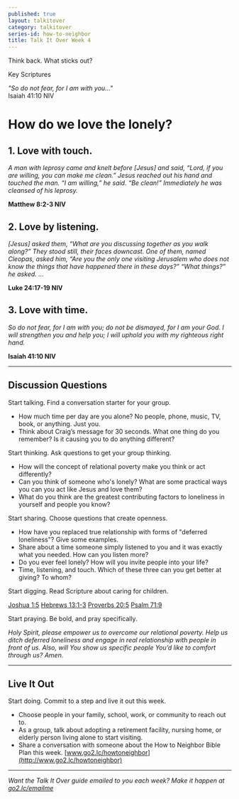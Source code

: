 ```yaml
---
published: true
layout: talkitover
category: talkitover
series-id: how-to-neighbor
title: Talk It Over Week 4
---
```


<p class="lead">Think back. What sticks out?</p> 

Key Scriptures

_"So do not fear, for I am with you..."_  
Isaiah 41:10 NIV 

# How do we love the lonely?

## 1.	Love with **touch**.
_A man with leprosy came and knelt before [Jesus] and said, “Lord, if you are willing, you can make me clean.” Jesus reached out his hand and touched the man. “I am willing,” he said. “Be clean!” Immediately he was cleansed of his leprosy._

**Matthew 8:2-3 NIV**

## 2.	Love by **listening**.
_[Jesus] asked them, “What are you discussing together as you walk along?” They stood still, their faces downcast. One of them, named Cleopas, asked him, “Are you the only one visiting Jerusalem who does not know the things that have happened there in these days?” “What things?” he asked. ..._

**Luke 24:17-19 NIV**

## 3. Love with **time**.
_So do not fear, for I am with you; do not be dismayed, for I am your God. I will strengthen you and help you; I will uphold you with my righteous right hand._

**Isaiah 41:10 NIV**

* * *

## Discussion Questions
<p class="lead">Start talking. Find a conversation starter for your group.</p> 

* How much time per day are you alone? No people, phone, music, TV, book, or anything. Just you. 
* Think about Craig’s message for 30 seconds. What one thing do you remember? Is it causing you to do anything different?

<p class="lead">Start thinking. Ask questions to get your group thinking.</p> 

* How will the concept of relational poverty make you think or act differently?
* Can you think of someone who's lonely? What are some practical ways you can you act like Jesus and love them? 
* What do you think are the greatest contributing factors to loneliness in yourself and people you know? 
 
<p class="lead">Start sharing. Choose questions that create openness.</p> 

* How have you replaced true relationship with forms of "deferred loneliness"? Give some examples.
* Share about a time someone simply listened to you and it was exactly what you needed. How can you listen more?
* Do you ever feel lonely? How will you invite people into your life?
* Time, listening, and touch. Which of these three can you get better at giving? To whom? 

<p class="lead">Start digging. Read Scripture about caring for children.</p> 

[Joshua 1:5](https://www.bible.com/bible/111/jos.1.5.niv) [Hebrews 13:1-3](https://www.bible.com/bible/111/heb.13.1-3.niv) [Proverbs 20:5](https://www.bible.com/bible/111/pro.20.5.niv) [Psalm 71:9](https://www.bible.com/bible/111/psalm.71.9.niv)

<p class="lead">Start praying. Be bold, and pray specifically.</p> 

_Holy Spirit, please empower us to overcome our relational poverty. Help us ditch deferred loneliness and engage in real relationship with people in front of us. Also, will You show us specific people You’d like to comfort through us? Amen._

* * *

## Live It Out
<p class="lead">Start doing. Commit to a step and live it out this week.</p>

* Choose people in your family, school, work, or community to reach out to.
* As a group, talk about adopting a retirement facility, nursing home, or elderly person living alone to start visiting.
* Share a conversation with someone about the How to Neighbor Bible Plan this week. [www.go2.lc/howtoneighbor](http://www.go2.lc/howtoneighbor) 

* * *

_Want the Talk It Over guide emailed to you each week? Make it happen at [go2.lc/emailme](/talkitover)_
